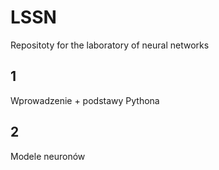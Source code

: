 # LSSN
Repositoty for the laboratory of neural networks

## 1
Wprowadzenie + podstawy Pythona

## 2
Modele neuronów 
